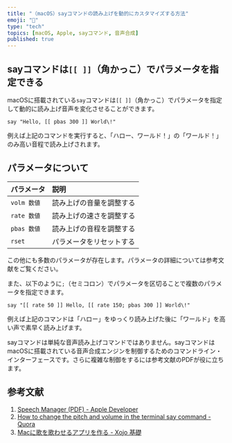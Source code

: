 ```yaml
---
title: "（macOS）sayコマンドの読み上げを動的にカスタマイズする方法"
emoji: "🙌"
type: "tech"
topics: [macOS, Apple, sayコマンド, 音声合成]
published: true
---
```

## sayコマンドは`[[ ]]`（角かっこ）でパラメータを指定できる

macOSに搭載されている`say`コマンドは`[[ ]]`（角かっこ）でパラメータを指定して動的に読み上げ音声を変化させることができます。

```console
say "Hello, [[ pbas 300 ]] World\!"
```

例えば上記のコマンドを実行すると、「ハロー、ワールド！」の「ワールド！」のみ高い音程で読み上げされます。

## パラメータについて

| パラメータ | 説明 |
|:---|:---|
| `volm 数値` | 読み上げの音量を調整する |
| `rate 数値` | 読み上げの速さを調整する |
| `pbas 数値` | 読み上げの音程を調整する |
| `rset` | パラメータをリセットする |

この他にも多数のパラメータが存在します。パラメータの詳細については参考文献をご覧ください。

また、以下のように`;`（セミコロン）でパラメータを区切ることで複数のパラメータを指定できます。

```console
say "[[ rate 50 ]] Hello, [[ rate 150; pbas 300 ]] World\!"
```

例えば上記のコマンドは「ハロー」をゆっくり読み上げた後に「ワールド」を高い声で素早く読み上げます。

sayコマンドは単純な音声読み上げコマンドではありません。sayコマンドはmacOSに搭載されている音声合成エンジンを制御するためのコマンドライン・インターフェースです。さらに複雑な制御をするには参考文献のPDFが役に立ちます。

## 参考文献

1. [Speech Manager (PDF) - Apple Developer](https://developer.apple.com/library/archive/documentation/mac/pdf/Sound/Speech_Manager.pdf)
1. [How to change the pitch and volume in the terminal say command - Quora](https://www.quora.com/How-do-you-change-the-pitch-and-volume-in-the-terminal-say-command)
1. [Macに歌を歌わせるアプリを作る - Xojo 基礎](https://www.facebook.com/xojoprogram/posts/273546059944173/)
